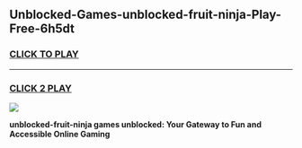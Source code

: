 
## Unblocked-Games-unblocked-fruit-ninja-Play-Free-6h5dt
<h3>
<a href="https://premium76.site?title=unblocked-fruit-ninja&ref=10A">CLICK TO PLAY</a></h3>
<hr>

<h3>
<a href="https://premium76.site?title=unblocked-fruit-ninja&ref=10A">CLICK 2 PLAY</a>
  
</h3>

<a href="https://premium76.site?title=unblocked-fruit-ninja&ref=10A"><img src="https://clearcache.store/games.png"></a>


**unblocked-fruit-ninja games unblocked: Your Gateway to Fun and Accessible Online Gaming**
